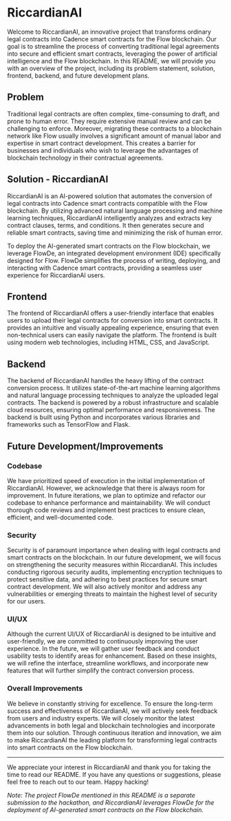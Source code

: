 # RiccardianAI

Welcome to RiccardianAI, an innovative project that transforms ordinary legal contracts into Cadence smart contracts for the Flow blockchain. Our goal is to streamline the process of converting traditional legal agreements into secure and efficient smart contracts, leveraging the power of artificial intelligence and the Flow blockchain. In this README, we will provide you with an overview of the project, including its problem statement, solution, frontend, backend, and future development plans.

## Problem

Traditional legal contracts are often complex, time-consuming to draft, and prone to human error. They require extensive manual review and can be challenging to enforce. Moreover, migrating these contracts to a blockchain network like Flow usually involves a significant amount of manual labor and expertise in smart contract development. This creates a barrier for businesses and individuals who wish to leverage the advantages of blockchain technology in their contractual agreements.

## Solution - RiccardianAI

RiccardianAI is an AI-powered solution that automates the conversion of legal contracts into Cadence smart contracts compatible with the Flow blockchain. By utilizing advanced natural language processing and machine learning techniques, RiccardianAI intelligently analyzes and extracts key contract clauses, terms, and conditions. It then generates secure and reliable smart contracts, saving time and minimizing the risk of human error.

To deploy the AI-generated smart contracts on the Flow blockchain, we leverage FlowDe, an integrated development environment (IDE) specifically designed for Flow. FlowDe simplifies the process of writing, deploying, and interacting with Cadence smart contracts, providing a seamless user experience for RiccardianAI users.

## Frontend

The frontend of RiccardianAI offers a user-friendly interface that enables users to upload their legal contracts for conversion into smart contracts. It provides an intuitive and visually appealing experience, ensuring that even non-technical users can easily navigate the platform. The frontend is built using modern web technologies, including HTML, CSS, and JavaScript.

## Backend

The backend of RiccardianAI handles the heavy lifting of the contract conversion process. It utilizes state-of-the-art machine learning algorithms and natural language processing techniques to analyze the uploaded legal contracts. The backend is powered by a robust infrastructure and scalable cloud resources, ensuring optimal performance and responsiveness. The backend is built using Python and incorporates various libraries and frameworks such as TensorFlow and Flask.

## Future Development/Improvements

### Codebase

We have prioritized speed of execution in the initial implementation of RiccardianAI. However, we acknowledge that there is always room for improvement. In future iterations, we plan to optimize and refactor our codebase to enhance performance and maintainability. We will conduct thorough code reviews and implement best practices to ensure clean, efficient, and well-documented code.

### Security

Security is of paramount importance when dealing with legal contracts and smart contracts on the blockchain. In our future development, we will focus on strengthening the security measures within RiccardianAI. This includes conducting rigorous security audits, implementing encryption techniques to protect sensitive data, and adhering to best practices for secure smart contract development. We will also actively monitor and address any vulnerabilities or emerging threats to maintain the highest level of security for our users.

### UI/UX

Although the current UI/UX of RiccardianAI is designed to be intuitive and user-friendly, we are committed to continuously improving the user experience. In the future, we will gather user feedback and conduct usability tests to identify areas for enhancement. Based on these insights, we will refine the interface, streamline workflows, and incorporate new features that will further simplify the contract conversion process.

### Overall Improvements

We believe in constantly striving for excellence. To ensure the long-term success and effectiveness of RiccardianAI, we will actively seek feedback from users and industry experts. We will closely monitor the latest advancements in both legal and blockchain technologies and incorporate them into our solution. Through continuous iteration and innovation, we aim to make RiccardianAI the leading platform for transforming legal contracts into smart contracts on the Flow blockchain.

---

We appreciate your interest in RiccardianAI and thank you for taking the time to read our README. If you have any questions or suggestions, please feel free to reach out to our team. Happy hacking!

*Note: The project FlowDe mentioned in this README is a separate submission to the hackathon, and RiccardianAI leverages FlowDe for the deployment of AI-generated smart contracts on the Flow blockchain.*
